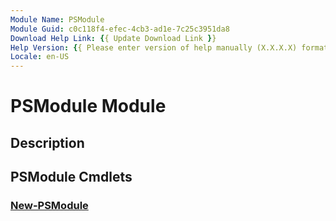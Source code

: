 ```yaml
---
Module Name: PSModule
Module Guid: c0c118f4-efec-4cb3-ad1e-7c25c3951da8
Download Help Link: {{ Update Download Link }}
Help Version: {{ Please enter version of help manually (X.X.X.X) format }}
Locale: en-US
---
```


# PSModule Module
## Description


## PSModule Cmdlets
### [New-PSModule](New-PSModule.md)


